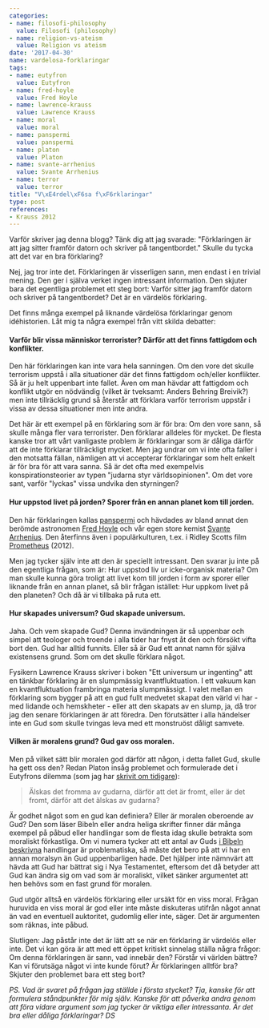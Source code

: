 ```yaml
---
categories:
- name: filosofi-philosophy
  value: Filosofi (philosophy)
- name: religion-vs-ateism
  value: Religion vs ateism
date: '2017-04-30'
name: vardelosa-forklaringar
tags:
- name: eutyfron
  value: Eutyfron
- name: fred-hoyle
  value: Fred Hoyle
- name: lawrence-krauss
  value: Lawrence Krauss
- name: moral
  value: moral
- name: panspermi
  value: panspermi
- name: platon
  value: Platon
- name: svante-arrhenius
  value: Svante Arrhenius
- name: terror
  value: terror
title: "V\xE4rdel\xF6sa f\xF6rklaringar"
type: post
references:
- Krauss 2012
---
```

Varför skriver jag denna blogg? Tänk dig att jag svarade: "Förklaringen är att jag sitter framför datorn och skriver på tangentbordet." Skulle du tycka att det var en bra förklaring?

Nej, jag tror inte det. Förklaringen är visserligen sann, men endast i en trivial mening. Den ger i själva verket ingen intressant information. Den skjuter bara det egentliga problemet ett steg bort: Varför sitter jag framför datorn och skriver på tangentbordet? Det är en värdelös förklaring.

Det finns många exempel på liknande värdelösa förklaringar genom idéhistorien. Låt mig ta några exempel från vitt skilda debatter:



#### Varför blir vissa människor terrorister? Därför att det finns fattigdom och konflikter.

Den här förklaringen kan inte vara hela sanningen. Om den vore det skulle terrorism uppstå i alla situationer där det finns fattigdom och/eller konflikter. Så är ju helt uppenbart inte fallet. Även om man hävdar att fattigdom och konflikt utgör en nödvändig (vilket är tveksamt: Anders Behring Breivik?) men inte tillräcklig grund så återstår att förklara varför terrorism uppstår i vissa av dessa situationer men inte andra.

Det här är ett exempel på en förklaring som är för bra: Om den vore sann, så skulle många fler vara terrorister. Den förklarar alldeles för mycket. De flesta kanske tror att vårt vanligaste problem är förklaringar som är dåliga därför att de inte förklarar tillräckligt mycket. Men jag undrar om vi inte ofta faller i den motsatta fällan, nämligen att vi accepterar förklaringar som helt enkelt är för bra för att vara sanna. Så är det ofta med exempelvis konspirationsteorier av typen "judarna styr världsopinionen". Om det vore sant, varför "lyckas" vissa undvika den styrningen?

#### Hur uppstod livet på jorden? Sporer från en annan planet kom till jorden.

Den här förklaringen kallas [panspermi](https://sv.wikipedia.org/wiki/Panspermi) och hävdades av bland annat den berömde astronomen [Fred Hoyle](https://en.wikipedia.org/wiki/Fred_Hoyle) och vår egen store kemist [Svante Arrhenius](https://sv.wikipedia.org/wiki/Svante_Arrhenius). Den återfinns även i populärkulturen, t.ex. i Ridley Scotts film [Prometheus](http://www.imdb.com/title/tt1446714/) (2012).

Men jag tycker själv inte att den är speciellt intressant. Den svarar ju inte på den egentliga frågan, som är: Hur uppstod liv ur icke-organisk materia? Om man skulle kunna göra troligt att livet kom till jorden i form av sporer eller liknande från en annan planet, så blir frågan istället: Hur uppkom livet på den planeten? Och då är vi tillbaka på ruta ett.

#### Hur skapades universum? Gud skapade universum.

Jaha. Och vem skapade Gud? Denna invändningen är så uppenbar och simpel att teologer och troende i alla tider har fnyst åt den och försökt vifta bort den. Gud har alltid funnits. Eller så är Gud ett annat namn för själva existensens grund. Som om det skulle förklara något.

Fysikern Lawrence Krauss skriver i boken "Ett universum ur ingenting" att en tänkbar förklaring är en slumpmässig kvantfluktuation. I ett vakuum kan en kvantfluktuation frambringa materia slumpmässigt. I valet mellan en förklaring som bygger på att en gud fullt medvetet skapat den värld vi har - med lidande och hemskheter - eller att den skapats av en slump, ja, då tror jag den senare förklaringen är att föredra. Den förutsätter i alla händelser inte en Gud som skulle tvingas leva med ett monstruöst dåligt samvete.

#### Vilken är moralens grund? Gud gav oss moralen.

Men på vilket sätt blir moralen god därför att någon, i detta fallet Gud, skulle ha gett oss den? Redan Platon insåg problemet och formulerade det i Eutyfrons dilemma (som jag har [skrivit om tidigare](/tag/eutyfron/)):

> Älskas det fromma av gudarna, därför att det är fromt, eller är det fromt, därför att det älskas av gudarna?

Är godhet något som en gud kan definiera? Eller är moralen oberoende av Gud? Den som läser Bibeln eller andra heliga skrifter finner där många exempel på påbud eller handlingar som de flesta idag skulle betrakta som moraliskt förkastliga. Om vi numera tycker att ett antal av Guds [i Bibeln beskrivna](http://commonsenseatheism.com/?p=21) handlingar är problematiska, så måste det bero på att vi har en annan moralsyn än Gud uppenbarligen hade. Det hjälper inte nämnvärt att hävda att Gud har bättrat sig i Nya Testamentet, eftersom det då betyder att Gud kan ändra sig om vad som är moraliskt, vilket sänker argumentet att hen behövs som en fast grund för moralen.

Gud utgör alltså en värdelös förklaring eller ursäkt för en viss moral. Frågan huruvida en viss moral är god eller inte måste diskuteras utifrån något annat än vad en eventuell auktoritet, gudomlig eller inte, säger. Det är argumenten som räknas, inte påbud.

Slutligen: Jag påstår inte det är lätt att se när en förklaring är värdelös eller inte. Det vi kan göra är att med ett öppet kritiskt sinnelag ställa några frågor: Om denna förklaringen är sann, vad innebär den? Förstår vi världen bättre? Kan vi förutsäga något vi inte kunde förut? Är förklaringen alltför bra? Skjuter den problemet bara ett steg bort?

*PS. Vad är svaret på frågan jag ställde i första stycket? Tja, kanske för att formulera ståndpunkter för mig själv. Kanske för att påverka andra genom att föra vidare argument som jag tycker är viktiga eller intressanta. Är det bra eller dåliga förklaringar? DS*
